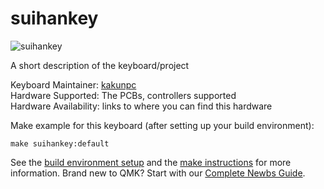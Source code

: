 # suihankey

![suihankey](https://i.gyazo.com/f798c5967f2ac457dd520ab8ff83b6ac.jpg)

A short description of the keyboard/project

Keyboard Maintainer: [kakunpc](https://github.com/kakunpc)  
Hardware Supported: The PCBs, controllers supported  
Hardware Availability: links to where you can find this hardware

Make example for this keyboard (after setting up your build environment):

    make suihankey:default

See the [build environment setup](https://docs.qmk.fm/#/getting_started_build_tools) and the [make instructions](https://docs.qmk.fm/#/getting_started_make_guide) for more information. Brand new to QMK? Start with our [Complete Newbs Guide](https://docs.qmk.fm/#/newbs).

